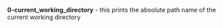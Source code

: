 **0-current_working_directory** - this prints the absolute path name of the current working directory
